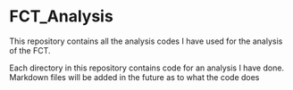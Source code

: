 # FCT_Analysis
This repository contains all the analysis codes I have used for the analysis of the FCT. 

Each directory in this repository contains code for an analysis I have done. Markdown files will be added in the future as to what the code does
